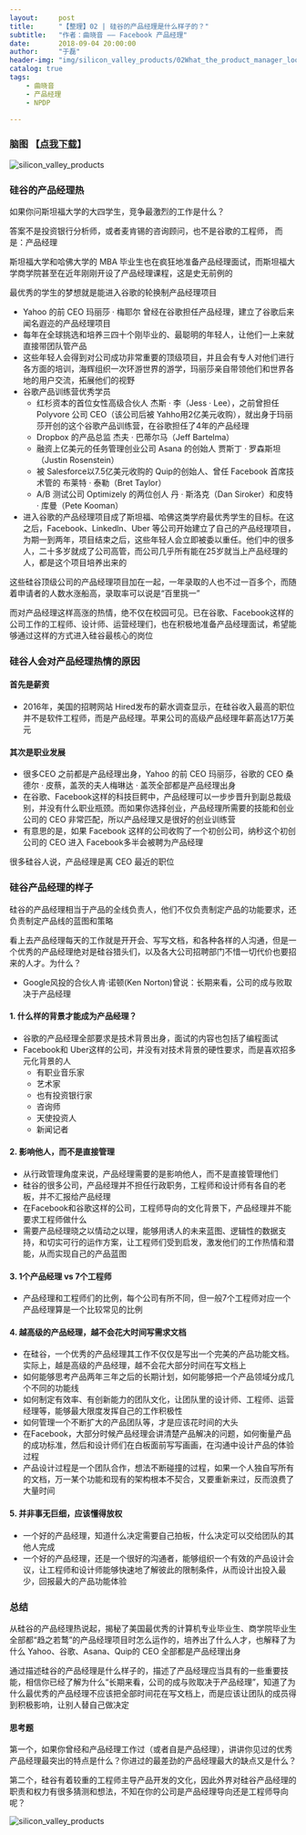 ```yaml
---
layout:     post
title:      "【整理】02 | 硅谷的产品经理是什么样子的？"
subtitle:   "作者：曲晓音 —— Facebook 产品经理"
date:       2018-09-04 20:00:00
author:     "于磊"
header-img: "img/silicon_valley_products/02What_the_product_manager_looks_like_bg.jpg"
catalog: true
tags:
    - 曲晓音
    - 产品经理
    - NPDP

---
```




### 脑图 【[点我下载](https://github.com/yuleizhuai/resources/raw/master/management/NPDP/Silicon_valley_products/02What_the_product_manager_looks_like.pdf)】

![silicon_valley_products](/img/silicon_valley_products/02What_the_product_manager_looks_like.png)







### 硅谷的产品经理热

如果你问斯坦福大学的大四学生，竞争最激烈的工作是什么？

答案不是投资银行分析师，或者麦肯锡的咨询顾问，也不是谷歌的工程师，
而是：产品经理

斯坦福大学和哈佛大学的 MBA 毕业生也在疯狂地准备产品经理面试，而斯坦福大学商学院甚至在近年刚刚开设了产品经理课程，这是史无前例的

最优秀的学生的梦想就是能进入谷歌的轮换制产品经理项目

- Yahoo 的前 CEO 玛丽莎 · 梅耶尔 曾经在谷歌担任产品经理，建立了谷歌后来闻名遐迩的产品经理项目
- 每年在全球挑选和培养三四十个刚毕业的、最聪明的年轻人，让他们一上来就直接带团队管产品
- 这些年轻人会得到对公司成功非常重要的顶级项目，并且会有专人对他们进行各方面的培训，海辉组织一次环游世界的游学，玛丽莎亲自带领他们和世界各地的用户交流，拓展他们的视野
- 谷歌产品训练营优秀学员
  - 红杉资本的首位女性高级合伙人 杰斯 · 李（Jess · Lee），之前曾担任 Polyvore 公司 CEO（该公司后被 Yahho用2亿美元收购），就出身于玛丽莎开创的这个谷歌产品训练营，在谷歌担任了4年的产品经理
  - Dropbox 的产品总监 杰夫 · 巴蒂尔马（Jeff Bartelma）
  - 融资上亿美元的任务管理创业公司 Asana 的创始人 贾斯丁 · 罗森斯坦（Justin Rosenstein）
  - 被 Salesforce以7.5亿美元收购的 Quip的创始人、曾任 Facebook 首席技术管的 布莱特 · 泰勒（Bret Taylor）
  - A/B 测试公司 Optimizely 的两位创人 丹 · 斯洛克（Dan Siroker）和皮特 · 库曼（Pete Kooman）
- 进入谷歌的产品经理项目成了斯坦福、哈佛这类学府最优秀学生的目标。在这之后，Facebook、Linkedln、Uber 等公司开始建立了自己的产品经理项目，为期一到两年，项目结束之后，这些年轻人会立即被委以重任。他们中的很多人，二十多岁就成了公司高管，而公司几乎所有能在25岁就当上产品经理的人，都是这个项目培养出来的

这些硅谷顶级公司的产品经理项目加在一起，一年录取的人也不过一百多个，而随着申请者的人数水涨船高，录取率可以说是“百里挑一”

而对产品经理这样高涨的热情，绝不仅在校园可见。已在谷歌、Facebook这样的公司工作的工程师、设计师、运营经理们，也在积极地准备产品经理面试，希望能够通过这样的方式进入硅谷最核心的岗位



### 硅谷人会对产品经理热情的原因

#### 首先是薪资

- 2016年，美国的招聘网站 Hired发布的薪水调查显示，在硅谷收入最高的职位并不是软件工程师，而是产品经理。苹果公司的高级产品经理年薪高达17万美元

#### 其次是职业发展

- 很多CEO 之前都是产品经理出身，Yahoo 的前 CEO 玛丽莎，谷歌的 CEO 桑德尔 · 皮蔡，盖茨的夫人梅琳达 · 盖茨全部都是产品经理出身
- 在谷歌、Facebook这样的科技巨鳄中，产品经理可以一步步晋升到副总裁级别，并没有什么职业瓶颈。而如果你选择创业，产品经理所需要的技能和创业公司的 CEO 非常匹配，所以产品经理又是很好的创业训练营
- 有意思的是，如果 Facebook 这样的公司收购了一个初创公司，纳秒这个初创公司的 CEO 进入 Facebook多半会被聘为产品经理

很多硅谷人说，产品经理是离 CEO 最近的职位

### 硅谷产品经理的样子

硅谷的产品经理相当于产品的全线负责人，他们不仅负责制定产品的功能要求，还负责制定产品线的蓝图和策略

看上去产品经理每天的工作就是开开会、写写文档，和各种各样的人沟通，但是一个优秀的产品经理绝对是硅谷猎头们，以及各大公司招聘部门不惜一切代价也要招来的人才。为什么？

- Google风投的合伙人肯·诺顿(Ken Norton)曾说：长期来看，公司的成与败取决于产品经理

#### 1. 什么样的背景才能成为产品经理？

- 谷歌的产品经理全部要求是技术背景出身，面试的内容也包括了编程面试
- Facebook和 Uber这样的公司，并没有对技术背景的硬性要求，而是喜欢招多元化背景的人
  - 有职业音乐家
  - 艺术家
  - 也有投资银行家
  - 咨询师
  - 天使投资人
  - 新闻记者

#### 2. 影响他人，而不是直接管理

- 从行政管理角度来说，产品经理需要的是影响他人，而不是直接管理他们
- 硅谷的很多公司，产品经理并不担任行政职务，工程师和设计师有各自的老板，并不汇报给产品经理
- 在Facebook和谷歌这样的公司，工程师导向的文化背景下，产品经理并不能要求工程师做什么
- 需要产品经理晓之以情动之以理，能够用诱人的未来蓝图、逻辑性的数据支持，和切实可行的运作方案，让工程师们受到启发，激发他们的工作热情和潜能，从而实现自己的产品蓝图

#### 3. 1个产品经理 vs 7个工程师

- 产品经理和工程师们的比例，每个公司有所不同，但一般7个工程师对应一个产品经理算是一个比较常见的比例

#### 4. 越高级的产品经理，越不会花大时间写需求文档

- 在硅谷，一个优秀的产品经理其工作不仅仅是写出一个完美的产品功能文档。实际上，越是高级的产品经理，越不会花大部分时间在写文档上
- 如何能够思考产品两年三年之后的长期计划，如何能够把一个产品领域分成几个不同的功能线
- 如何制定有效率、有创新能力的团队文化，让团队里的设计师、工程师、运营经理等，能够最大限度发挥自己的工作积极性
- 如何管理一个不断扩大的产品团队等，才是应该花时间的大头
- 在Facebook，大部分时候产品经理会讲清楚产品解决的问题，如何衡量产品的成功标准，然后和设计师们在白板面前写写画画，在沟通中设计产品的体验过程
- 产品设计过程是一个团队合作，想法不断碰撞的过程，如果一个人独自写所有的文档，万一某个功能和现有的架构根本不契合，又要重新来过，反而浪费了大量时间

#### 5. 并非事无巨细，应该懂得放权

- 一个好的产品经理，知道什么决定需要自己拍板，什么决定可以交给团队的其他人完成
- 一个好的产品经理，还是一个很好的沟通者，能够组织一个有效的产品设计会议，让工程师和设计师能够快速地了解彼此的限制条件，从而设计出投入最少，回报最大的产品功能体验

### 总结

从硅谷的产品经理热说起，揭秘了美国最优秀的计算机专业毕业生、商学院毕业生全部都“趋之若鹜”的产品经理项目时怎么运作的，培养出了什么人才，也解释了为什么 Yahoo、谷歌、Asana、Quip的 CEO 全部都是产品经理出身

通过描述硅谷的产品经理是什么样子的，描述了产品经理应当具有的一些重要技能，相信你已经了解为什么“长期来看，公司的成与败取决于产品经理”，知道了为什么最优秀的产品经理不应该把全部时间花在写文档上，而是应该让团队的成员得到积极影响，让别人替自己做决定

#### 思考题

第一个，如果你曾经和产品经理工作过（或者自是产品经理），讲讲你见过的优秀产品经理最突出的特点是什么？你进过的最差劲的产品经理最大的缺点又是什么？

第二个，硅谷有着较重的工程师主导产品开发的文化，因此外界对硅谷产品经理的职责和权力有很多猜测和想法，不知在你的公司是产品经理导向还是工程师导向呢？

![silicon_valley_products](/img/silicon_valley_products/share.jpeg)









